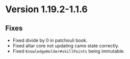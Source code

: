 # Version 1.19.2-1.1.6

## Fixes

- Fixed divide by 0 in patchouli book.
- Fixed altar core not updating camo state correctly.
- Fixed `KnowledgeHolder#skillPoints` being immutable.
